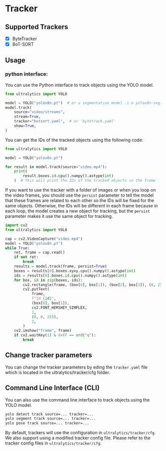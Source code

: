 # Tracker

## Supported Trackers

- [x] ByteTracker
- [x] BoT-SORT

## Usage

### python interface:

You can use the Python interface to track objects using the YOLO model.

```python
from ultralytics import YOLO

model = YOLO("yolov8n.pt")  # or a segmentation model .i.e yolov8n-seg.pt
model.track(
    source="video/streams",
    stream=True,
    tracker="botsort.yaml",  # or 'bytetrack.yaml'
    show=True,
)
```

You can get the IDs of the tracked objects using the following code:

```python
from ultralytics import YOLO

model = YOLO("yolov8n.pt")

for result in model.track(source="video.mp4"):
    print(
        result.boxes.id.cpu().numpy().astype(int)
    )  # this will print the IDs of the tracked objects in the frame
```

If you want to use the tracker with a folder of images or when you loop on the video frames, you should use the `persist` parameter to tell the model that these frames are related to each other so the IDs will be fixed for the same objects. Otherwise, the IDs will be different in each frame because in each loop, the model creates a new object for tracking, but the `persist` parameter makes it use the same object for tracking.

```python
import cv2
from ultralytics import YOLO

cap = cv2.VideoCapture("video.mp4")
model = YOLO("yolov8n.pt")
while True:
    ret, frame = cap.read()
    if not ret:
        break
    results = model.track(frame, persist=True)
    boxes = results[0].boxes.xyxy.cpu().numpy().astype(int)
    ids = results[0].boxes.id.cpu().numpy().astype(int)
    for box, id in zip(boxes, ids):
        cv2.rectangle(frame, (box[0], box[1]), (box[2], box[3]), (0, 255, 0), 2)
        cv2.putText(
            frame,
            f"Id {id}",
            (box[0], box[1]),
            cv2.FONT_HERSHEY_SIMPLEX,
            1,
            (0, 0, 255),
            2,
        )
    cv2.imshow("frame", frame)
    if cv2.waitKey(1) & 0xFF == ord("q"):
        break
```

## Change tracker parameters

You can change the tracker parameters by eding the `tracker.yaml` file which is located in the ultralytics/tracker/cfg folder.

## Command Line Interface (CLI)

You can also use the command line interface to track objects using the YOLO model.

```bash
yolo detect track source=... tracker=...
yolo segment track source=... tracker=...
yolo pose track source=... tracker=...
```

By default, trackers will use the configuration in `ultralytics/tracker/cfg`.
We also support using a modified tracker config file. Please refer to the tracker config files
in `ultralytics/tracker/cfg`.<br>
